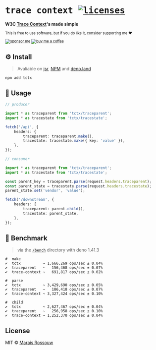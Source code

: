 <div align="left">

<samp>

# trace context [![licenses](https://licenses.dev/b/npm/tctx?style=dark)](https://licenses.dev/npm/tctx)

</samp>

**W3C [Trace Context](https://w3c.github.io/trace-context/)'s made simple**

<sup>

This is free to use software, but if you do like it, consider supporting me ❤️

[![sponsor me](https://badgen.net/badge/icon/sponsor?icon=github&label&color=gray)](https://github.com/sponsors/maraisr)
[![buy me a coffee](https://badgen.net/badge/icon/buymeacoffee?icon=buymeacoffee&label&color=gray)](https://www.buymeacoffee.com/marais)

</sup>

</div>

## ⚙️ Install

> Avaliable on [jsr](https://jsr.io/@mr/tracecontext), [NPM](https://npmjs.com/package/tctx) and
> [deno.land](https://deno.land/x/tracecontext)

`npm add tctx`

## 🚀 Usage

```ts
// producer

import * as traceparent from 'tctx/traceparent';
import * as tracestate from 'tctx/tracestate';

fetch('/api', {
	headers: {
		traceparent: traceparent.make(),
		tracestate: tracestate.make({ key: 'value' }),
	},
});

// consumer

import * as traceparent from 'tctx/traceparent';
import * as tracestate from 'tctx/tracestate';

const parent_key = traceparent.parse(request.headers.traceparent);
const parent_state = tracestate.parse(request.headers.tracestate);
parent_state.set('vendor', 'value');

fetch('/downstream', {
	headers: {
		traceparent: parent.child(),
		tracestate: parent_state,
	},
});
```

## 💨 Benchmark

> via the [`/bench`](/bench) directory with deno 1.41.3

```
#  make
✔  tctx          ~ 1,666,269 ops/sec ± 0.04%
✔  traceparent   ~   156,468 ops/sec ± 0.07%
✔  trace-context ~   691,817 ops/sec ± 0.02%

#  parse
✔  tctx          ~ 3,429,690 ops/sec ± 0.05%
✔  traceparent   ~   186,418 ops/sec ± 0.07%
✔  trace-context ~ 3,327,424 ops/sec ± 0.10%

#  child
✔  tctx          ~ 2,627,467 ops/sec ± 0.04%
✔  traceparent   ~   256,958 ops/sec ± 0.10%
✔  trace-context ~ 1,252,370 ops/sec ± 0.04%
```

## License

MIT © [Marais Rossouw](https://marais.io)
